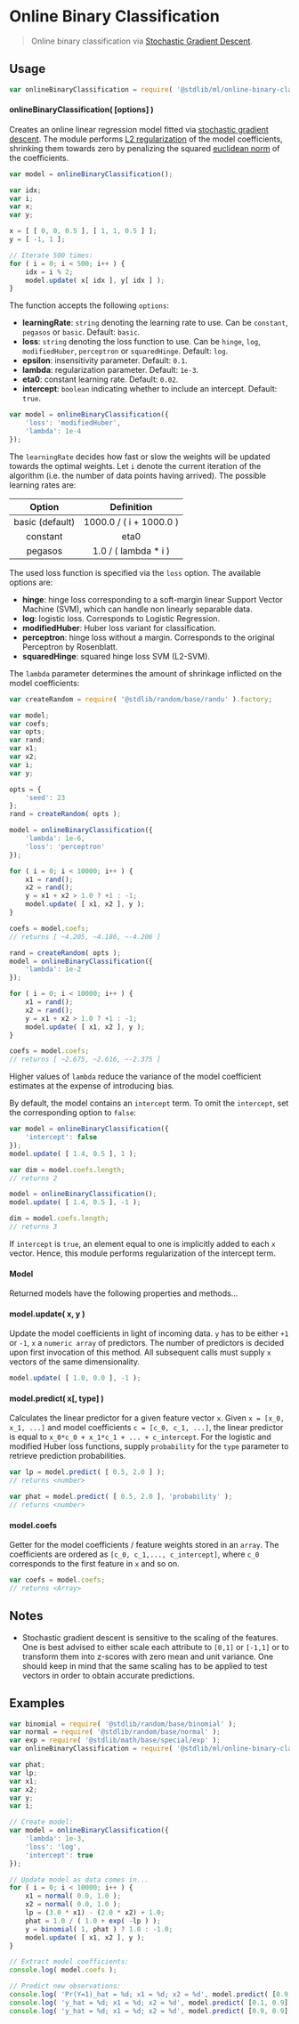 # Online Binary Classification

> Online binary classification via [Stochastic Gradient Descent][stochastic-gradient-descent].

<section class="usage">

## Usage

<!-- eslint-disable id-length -->

```javascript
var onlineBinaryClassification = require( '@stdlib/ml/online-binary-classification' );
```

#### onlineBinaryClassification( \[options] )

Creates an online linear regression model fitted via [stochastic gradient descent][stochastic-gradient-descent]. The module performs [L2 regularization][l2-regularization] of the model coefficients, shrinking them towards zero by penalizing the squared [euclidean norm][euclidean-norm] of the coefficients.

```javascript
var model = onlineBinaryClassification();

var idx;
var i;
var x;
var y;

x = [ [ 0, 0, 0.5 ], [ 1, 1, 0.5 ] ];
y = [ -1, 1 ];

// Iterate 500 times:
for ( i = 0; i < 500; i++ ) {
    idx = i % 2;
    model.update( x[ idx ], y[ idx ] );
}
```

The function accepts the following `options`:

-   **learningRate**: `string` denoting the learning rate to use. Can be `constant`, `pegasos` or `basic`. Default: `basic`.
-   **loss**: `string` denoting the loss function to use. Can be `hinge`, `log`, `modifiedHuber`, `perceptron` or `squaredHinge`. Default: `log`.
-   **epsilon**: insensitivity parameter. Default: `0.1`.
-   **lambda**: regularization parameter. Default: `1e-3`.
-   **eta0**: constant learning rate. Default: `0.02`.
-   **intercept**: `boolean` indicating whether to include an intercept. Default: `true`.

```javascript
var model = onlineBinaryClassification({
    'loss': 'modifiedHuber',
    'lambda': 1e-4
});
```

The `learningRate` decides how fast or slow the weights will be updated towards the optimal weights. Let `i` denote the current iteration of the algorithm (i.e. the number of data points having arrived). The possible learning rates are:

|      Option     |        Definition       |
| :-------------: | :---------------------: |
| basic (default) | 1000.0 / ( i + 1000.0 ) |
|     constant    |           eta0          |
|     pegasos     |  1.0 / ( lambda \* i )  |

The used loss function is specified via the `loss` option. The available options are:

-   **hinge**: hinge loss corresponding to a soft-margin linear Support Vector Machine (SVM), which can handle non linearly separable data.
-   **log**: logistic loss. Corresponds to Logistic Regression.
-   **modifiedHuber**: Huber loss variant for classification. 
-   **perceptron**: hinge loss without a margin. Corresponds to the original Perceptron by Rosenblatt.
-   **squaredHinge**: squared hinge loss SVM (L2-SVM).

The `lambda` parameter determines the amount of shrinkage inflicted on the model coefficients:

```javascript
var createRandom = require( '@stdlib/random/base/randu' ).factory;

var model;
var coefs;
var opts;
var rand;
var x1;
var x2;
var i;
var y;

opts = {
    'seed': 23
};
rand = createRandom( opts );

model = onlineBinaryClassification({
    'lambda': 1e-6,
    'loss': 'perceptron'
});

for ( i = 0; i < 10000; i++ ) {
    x1 = rand();
    x2 = rand();
    y = x1 + x2 > 1.0 ? +1 : -1;
    model.update( [ x1, x2 ], y );
}

coefs = model.coefs;
// returns [ ~4.205, ~4.186, ~-4.206 ]

rand = createRandom( opts );
model = onlineBinaryClassification({
    'lambda': 1e-2
});

for ( i = 0; i < 10000; i++ ) {
    x1 = rand();
    x2 = rand();
    y = x1 + x2 > 1.0 ? +1 : -1;
    model.update( [ x1, x2 ], y );
}

coefs = model.coefs;
// returns [ ~2.675, ~2.616, ~-2.375 ]
```

Higher values of `lambda` reduce the variance of the model coefficient estimates at the expense of introducing bias.

By default, the model contains an `intercept` term. To omit the `intercept`, set the corresponding option to `false`:

```javascript
var model = onlineBinaryClassification({
    'intercept': false
});
model.update( [ 1.4, 0.5 ], 1 );

var dim = model.coefs.length;
// returns 2

model = onlineBinaryClassification();
model.update( [ 1.4, 0.5 ], -1 );

dim = model.coefs.length;
// returns 3
```

If `intercept` is `true`, an element equal to one is implicitly added to each `x` vector. Hence, this module performs regularization of the intercept term.

#### Model

Returned models have the following properties and methods...

#### model.update( x, y )

Update the model coefficients in light of incoming data. `y` has to be either `+1` or `-1`, `x` a `numeric array` of predictors. The number of predictors is decided upon first invocation of this method. All subsequent calls must supply `x` vectors of the same dimensionality.

```javascript
model.update( [ 1.0, 0.0 ], -1 );
```

#### model.predict( x\[, type] )

Calculates the linear predictor for a given feature vector `x`. Given `x = [x_0, x_1, ...]` and model coefficients `c = [c_0, c_1, ...]`, the linear predictor is equal to `x_0*c_0 + x_1*c_1 + ... + c_intercept`. For the logistic and modified Huber loss functions, supply `probability` for the `type` parameter to retrieve prediction probabilities.

```javascript
var lp = model.predict( [ 0.5, 2.0 ] );
// returns <number>

var phat = model.predict( [ 0.5, 2.0 ], 'probability' );
// returns <number>
```

#### model.coefs

Getter for the model coefficients / feature weights stored in an `array`. The coefficients are ordered as `[c_0, c_1,..., c_intercept]`, where `c_0` corresponds to the first feature in `x` and so on.

```javascript
var coefs = model.coefs;
// returns <Array>
```

</section>

<!-- /.usage -->

<section class="notes">

## Notes

-   Stochastic gradient descent is sensitive to the scaling of the features. One is best advised to either scale each attribute to `[0,1]` or `[-1,1]` or to transform them into z-scores with zero mean and unit variance. One should keep in mind that the same scaling has to be applied to test vectors in order to obtain accurate predictions.

</section>

<!-- /.notes -->

<section class="examples">

## Examples

<!-- eslint-disable id-length -->

<!-- eslint no-undef: "error" -->

```javascript
var binomial = require( '@stdlib/random/base/binomial' );
var normal = require( '@stdlib/random/base/normal' );
var exp = require( '@stdlib/math/base/special/exp' );
var onlineBinaryClassification = require( '@stdlib/ml/online-binary-classification' );

var phat;
var lp;
var x1;
var x2;
var y;
var i;

// Create model:
var model = onlineBinaryClassification({
    'lambda': 1e-3,
    'loss': 'log',
    'intercept': true
});

// Update model as data comes in...
for ( i = 0; i < 10000; i++ ) {
    x1 = normal( 0.0, 1.0 );
    x2 = normal( 0.0, 1.0 );
    lp = (3.0 * x1) - (2.0 * x2) + 1.0;
    phat = 1.0 / ( 1.0 + exp( -lp ) );
    y = binomial( 1, phat ) ? 1.0 : -1.0;
    model.update( [ x1, x2 ], y );
}

// Extract model coefficients:
console.log( model.coefs );

// Predict new observations:
console.log( 'Pr(Y=1)_hat = %d; x1 = %d; x2 = %d', model.predict( [0.9, 0.1], 'probability' ), 0.9, 0.1 );
console.log( 'y_hat = %d; x1 = %d; x2 = %d', model.predict( [0.1, 0.9], 'link' ), 0.1, 0.9 );
console.log( 'y_hat = %d; x1 = %d; x2 = %d', model.predict( [0.9, 0.9], 'link' ), 0.9, 0.9 );
```

</section>

<!-- /.examples -->

<section class="links">

[euclidean-norm]: https://en.wikipedia.org/wiki/Norm_(mathematics)#Euclidean_norm

[l2-regularization]: https://en.wikipedia.org/wiki/Tikhonov_regularization

[stochastic-gradient-descent]: https://en.wikipedia.org/wiki/Stochastic_gradient_descent

</section>

<!-- /.links -->
